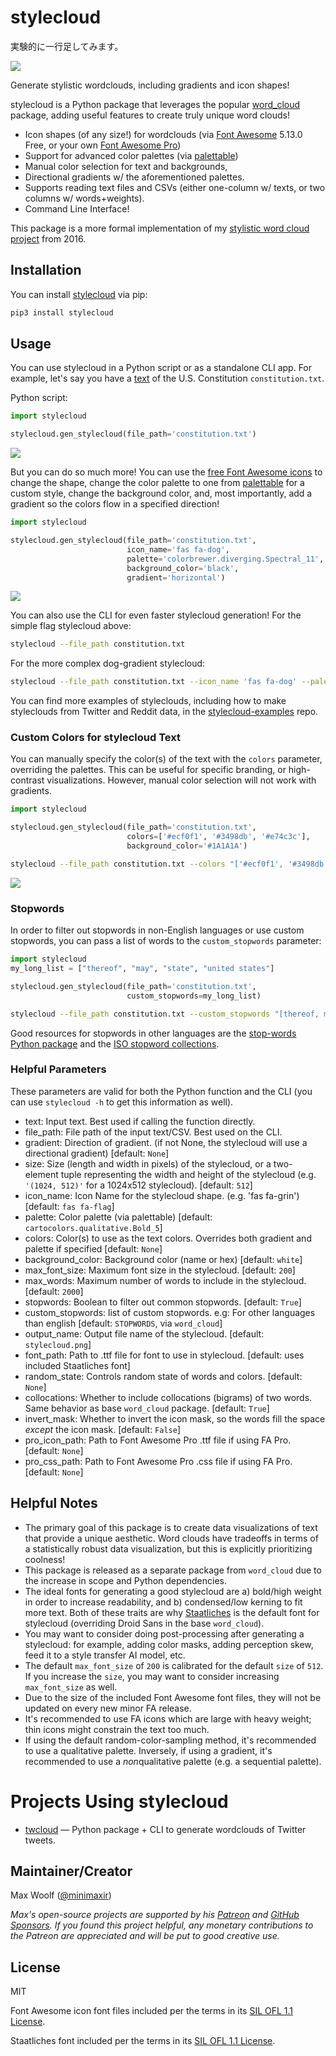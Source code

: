 # stylecloud

実験的に一行足してみます。

![](https://github.com/minimaxir/stylecloud-examples/raw/master/stylecloud_banner.png)

Generate stylistic wordclouds, including gradients and icon shapes!

stylecloud is a Python package that leverages the popular [word_cloud](https://github.com/amueller/word_cloud) package, adding useful features to create truly unique word clouds!

- Icon shapes (of any size!) for wordclouds (via [Font Awesome](https://fontawesome.com) 5.13.0 Free, or your own [Font Awesome Pro](https://github.com/minimaxir/stylecloud-examples/tree/master/fa-pro))
- Support for advanced color palettes (via [palettable](https://jiffyclub.github.io/palettable/))
- Manual color selection for text and backgrounds,
- Directional gradients w/ the aforementioned palettes.
- Supports reading text files and CSVs (either one-column w/ texts, or two columns w/ words+weights).
- Command Line Interface!

This package is a more formal implementation of my [stylistic word cloud project](https://minimaxir.com/2016/05/wordclouds/) from 2016.

## Installation

You can install [stylecloud](https://pypi.org/project/stylecloud/) via pip:

```sh
pip3 install stylecloud
```

## Usage

You can use stylecloud in a Python script or as a standalone CLI app. For example, let's say you have a [text](https://github.com/amueller/word_cloud/blob/master/examples/constitution.txt) of the U.S. Constitution `constitution.txt`.

Python script:

```python
import stylecloud

stylecloud.gen_stylecloud(file_path='constitution.txt')
```

![](https://github.com/minimaxir/stylecloud-examples/raw/master/hello-world/stylecloud1.png)

But you can do so much more! You can use the [free Font Awesome icons](https://fontawesome.com/icons?d=gallery&m=free) to change the shape, change the color palette to one from [palettable](https://jiffyclub.github.io/palettable/) for a custom style, change the background color, and, most importantly, add a gradient so the colors flow in a specified direction!

```python
import stylecloud

stylecloud.gen_stylecloud(file_path='constitution.txt',
                          icon_name='fas fa-dog',
                          palette='colorbrewer.diverging.Spectral_11',
                          background_color='black',
                          gradient='horizontal')
```

![](https://github.com/minimaxir/stylecloud-examples/raw/master/hello-world/stylecloud3.png)

You can also use the CLI for even faster stylecloud generation! For the simple flag stylecloud above:

```sh
stylecloud --file_path constitution.txt
```

For the more complex dog-gradient stylecloud:

```sh
stylecloud --file_path constitution.txt --icon_name 'fas fa-dog' --palette colorbrewer.diverging.Spectral_11 --background_color black --gradient horizontal
```

You can find more examples of styleclouds, including how to make styleclouds from Twitter and Reddit data, in the [stylecloud-examples](https://github.com/minimaxir/stylecloud-examples) repo.

### Custom Colors for stylecloud Text

You can manually specify the color(s) of the text with the `colors` parameter, overriding the palettes. This can be useful for specific branding, or high-contrast visualizations. However, manual color selection will not work with gradients.

```python
import stylecloud

stylecloud.gen_stylecloud(file_path='constitution.txt',
                          colors=['#ecf0f1', '#3498db', '#e74c3c'],
                          background_color='#1A1A1A')
```

```sh
stylecloud --file_path constitution.txt --colors "['#ecf0f1', '#3498db', '#e74c3c']" --background_color '#1A1A1A'
```

![](https://github.com/minimaxir/stylecloud-examples/raw/master/hello-world/stylecloud5.png)

### Stopwords

In order to filter out stopwords in non-English languages or use custom stopwords, you can pass a list of words to the `custom_stopwords` parameter:

```python
import stylecloud
my_long_list = ["thereof", "may", "state", "united states"]

stylecloud.gen_stylecloud(file_path='constitution.txt',
                          custom_stopwords=my_long_list)
```

```sh
stylecloud --file_path constitution.txt --custom_stopwords "[thereof, may, state, united states]"
```

Good resources for stopwords in other languages are the [stop-words Python package](https://github.com/Alir3z4/python-stop-words) and the [ISO stopword collections](https://github.com/stopwords-iso/stopwords-iso).

### Helpful Parameters

These parameters are valid for both the Python function and the CLI (you can use `stylecloud -h` to get this information as well).

- text: Input text. Best used if calling the function directly.
- file_path: File path of the input text/CSV. Best used on the CLI.
- gradient: Direction of gradient. (if not None, the stylecloud will use a directional gradient) [default: `None`]
- size: Size (length and width in pixels) of the stylecloud, or a two-element tuple representing the width and height of the stylecloud (e.g. `'(1024, 512)'` for a 1024x512 stylecloud). [default: `512`]
- icon_name: Icon Name for the stylecloud shape. (e.g. 'fas fa-grin') [default: `fas fa-flag`]
- palette: Color palette (via palettable) [default: `cartocolors.qualitative.Bold_5`]
- colors: Color(s) to use as the text colors. Overrides both gradient and palette if specified [default: `None`]
- background_color: Background color (name or hex) [default: `white`]
- max_font_size: Maximum font size in the stylecloud. [default: `200`]
- max_words: Maximum number of words to include in the stylecloud. [default: `2000`]
- stopwords: Boolean to filter out common stopwords. [default: `True`]
- custom_stopwords: list of custom stopwords. e.g: For other languages than english [default: `STOPWORDS`, via `word_cloud`]
- output_name: Output file name of the stylecloud. [default: `stylecloud.png`]
- font_path: Path to .ttf file for font to use in stylecloud. [default: uses included Staatliches font]
- random_state: Controls random state of words and colors. [default: `None`]
- collocations: Whether to include collocations (bigrams) of two words. Same behavior as base `word_cloud` package. [default: `True`]
- invert_mask: Whether to invert the icon mask, so the words fill the space _except_ the icon mask. [default: `False`]
- pro_icon_path: Path to Font Awesome Pro .ttf file if using FA Pro. [default: `None`]
- pro_css_path: Path to Font Awesome Pro .css file if using FA Pro. [default: `None`]

## Helpful Notes

- The primary goal of this package is to create data visualizations of text that provide a unique aesthetic. Word clouds have tradeoffs in terms of a statistically robust data visualization, but this is explicitly prioritizing coolness!
- This package is released as a separate package from `word_cloud` due to the increase in scope and Python dependencies.
- The ideal fonts for generating a good stylecloud are a) bold/high weight in order to increase readability, and b) condensed/low kerning to fit more text. Both of these traits are why [Staatliches](https://fonts.google.com/specimen/Staatliches) is the default font for stylecloud (overriding Droid Sans in the base `word_cloud`).
- You may want to consider doing post-processing after generating a stylecloud: for example, adding color masks, adding perception skew, feed it to a style transfer AI model, etc.
- The default `max_font_size` of `200` is calibrated for the default `size` of `512`. If you increase the `size`, you may want to consider increasing `max_font_size` as well.
- Due to the size of the included Font Awesome font files, they will not be updated on every new minor FA release.
- It's recommended to use FA icons which are large with heavy weight; thin icons might constrain the text too much.
- If using the default random-color-sampling method, it's recommended to use a qualitative palette. Inversely, if using a gradient, it's recommended to use a *non*qualitative palette (e.g. a sequential palette).

# Projects Using stylecloud

- [twcloud](https://github.com/minimaxir/twcloud) — Python package + CLI to generate wordclouds of Twitter tweets.

## Maintainer/Creator

Max Woolf ([@minimaxir](https://minimaxir.com))

_Max's open-source projects are supported by his [Patreon](https://www.patreon.com/minimaxir) and [GitHub Sponsors](https://github.com/sponsors/minimaxir). If you found this project helpful, any monetary contributions to the Patreon are appreciated and will be put to good creative use._

## License

MIT

Font Awesome icon font files included per the terms in its [SIL OFL 1.1 License](https://scripts.sil.org/cms/scripts/page.php?site_id=nrsi&id=OFL).

Staatliches font included per the terms in its [SIL OFL 1.1 License](https://scripts.sil.org/cms/scripts/page.php?site_id=nrsi&id=OFL).

